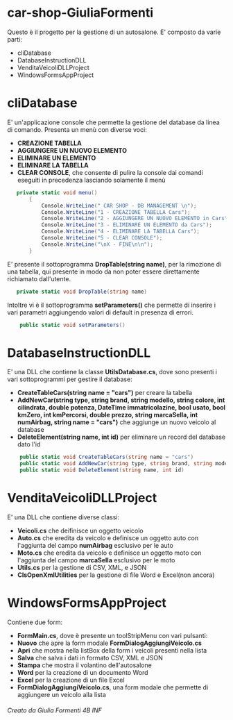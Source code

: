 # car-shop-GiuliaFormenti

Questo è il progetto per la gestione di un autosalone.
E' composto da varie parti:
- cliDatabase
- DatabaseInstructionDLL
- VenditaVeicoliDLLProject
- WindowsFormsAppProject

# cliDatabase
E' un'applicazione console che permette la gestione del database da linea di comando.
Presenta un menù con diverse voci:
- **CREAZIONE TABELLA**
- **AGGIUNGERE UN NUOVO ELEMENTO**
- **ELIMINARE UN ELEMENTO**
- **ELIMINARE LA TABELLA**
- **CLEAR CONSOLE**, che consente di pulire la console dai comandi eseguiti in precedenza lasciando solamente il menù
 ```csharp
    private static void menu()
        {
            Console.WriteLine(" CAR SHOP - DB MANAGEMENT \n");
            Console.WriteLine("1 - CREAZIONE TABELLA Cars");
            Console.WriteLine("2 - AGGIUNGERE UN NUOVO ELEMENTO in Cars");
            Console.WriteLine("3 - ELIMINARE UN ELEMENTO da Cars");
            Console.WriteLine("4 - ELIMINARE LA TABELLA Cars");
            Console.WriteLine("5 - CLEAR CONSOLE");
            Console.WriteLine("\nX - FINE\n\n");
        }
 ```

E' presente il sottoprogramma **DropTable(string name)**, per la rimozione di una tabella, qui presente in modo da non poter essere direttamente richiamato dall'utente.
 ```csharp
    private static void DropTable(string name)
 ```
 
Intoltre vi è il sottoprogramma **setParameters()** che permette di inserire i vari parametri aggiungendo valori di default in presenza di errori.
```csharp
    public static void setParameters()
 ```

# DatabaseInstructionDLL
E' una DLL che contiene la classe **UtilsDatabase.cs**, dove sono presenti i vari sottoprogrammi per gestire il database:
- **CreateTableCars(string name = "cars")** per creare la tabella
- **AddNewCar(string type, string brand, string modello, string colore, int cilindrata, double potenza, DateTime immatricolazine, bool usato, bool kmZero, int kmPercorsi, double prezzo, string marcaSella, int numAirbag, string name = "cars")** che aggiunge un nuovo veicolo al database
- **DeleteElement(string name, int id)** per eliminare un record del database dato l'id
```csharp
    public static void CreateTableCars(string name = "cars")
    public static void AddNewCar(string type, string brand, string modello, string colore, int cilindrata, double potenza, DateTime immatricolazine, bool usato, bool kmZero, int kmPercorsi, double prezzo, string marcaSella, int numAirbag, string name = "cars")
    public static void DeleteElement(string name, int id)
 ```

# VenditaVeicoliDLLProject
E' una DLL che contiene diverse classi:
- **Veicoli.cs** che deifinisce un oggetto veicolo
- **Auto.cs** che eredita da veicolo e definisce un oggetto auto con l'aggiunta del campo **numAirbag** esclusivo per le auto
- **Moto.cs** che eredita da veicolo e definisce un oggetto moto con l'aggiunta del campo **marcaSella** esclusivo per le moto
- **Utils.cs** per la gestione di CSV, XML, e JSON
- **ClsOpenXmlUtilities** per la gestione di file Word e Excel(non ancora)

# WindowsFormsAppProject
Contiene due form:
- **FormMain.cs**, dove è presente un toolStripMenu con vari pulsanti:
 - **Nuovo** che apre la form modale **FormDialogAggiungiVeicolo.cs**
 - **Apri** che mostra nella listBox della form i veicoli presenti nella lista
 - **Salva** che salva i dati in formato CSV, XML e JSON
 - **Stampa** che mostra il volantino dell'autosalone
 - **Word** per la creazione di un documento Word
 - **Excel** per la creazione di un file Excel
- **FormDialogAggiungiVeicolo.cs**, una form modale che permette di aggiungere un veicolo alla lista

###### Creato da Giulia Formenti 4B INF
